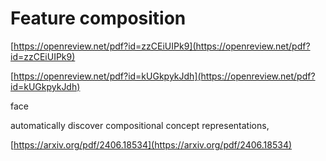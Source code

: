 # Feature composition

[https://openreview.net/pdf?id=zzCEiUIPk9](https://openreview.net/pdf?id=zzCEiUIPk9)

[https://openreview.net/pdf?id=kUGkpykJdh](https://openreview.net/pdf?id=kUGkpykJdh)

face

automatically discover compositional concept representations,

[https://arxiv.org/pdf/2406.18534](https://arxiv.org/pdf/2406.18534)